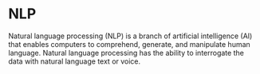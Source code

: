 # NLP
Natural language processing (NLP) is a branch of artificial intelligence (AI) that enables computers to comprehend, generate, and manipulate human language. Natural language processing has the ability to interrogate the data with natural language text or voice.
